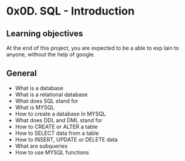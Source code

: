 # 0x0D. SQL - Introduction

## Learning objectives

At the end of this project, you are expected to be a able to exp                                                                     lain to anyone, without the help of google.

## General

- What is a database
- What is a relational database
- What does SQL stand for
- What is MYSQL
- How to create a database in MYSQL
- What does DDL and DML stand for
- How to CREATE or ALTER a table
- How to SELECT data from a table
- How to INSERT, UPDATE or DELETE data
- What are subqueries
- How to use MYSQL functions
